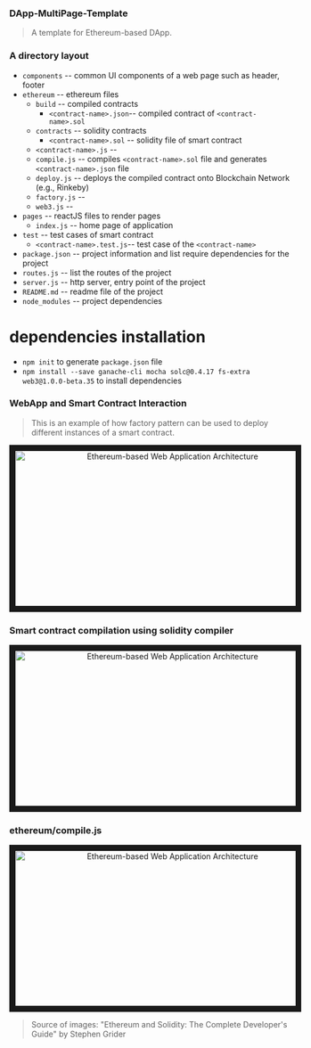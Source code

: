 ### DApp-MultiPage-Template ###
>A template for Ethereum-based  DApp.

### A  directory layout

- `components`              --  common UI components of a web page such as header, footer  
- `ethereum`                --  ethereum files  
  - `build`                 --  compiled contracts
    - `<contract-name>.json`--  compiled contract of `<contract-name>.sol`
  - `contracts`             --  solidity contracts
    - `<contract-name>.sol` --  solidity file of smart contract
  - `<contract-name>.js`    --
  - `compile.js`            --  compiles `<contract-name>.sol` file and generates `<contract-name>.json` file
  - `deploy.js`             --   deploys the compiled contract onto Blockchain Network (e.g., Rinkeby)
  - `factory.js`            --
  - `web3.js`               --
- `pages`                   --  reactJS files to render pages
  - `index.js`              --  home page of application
- `test`                    --  test cases of smart contract
  - `<contract-name>.test.js`-- test case of the `<contract-name>`
- `package.json`          --  project information and list require dependencies for the project
- `routes.js`             --  list the routes of the project
- `server.js`             --  http server, entry point of the project
- `README.md`             --  readme file of the project
- `node_modules`          --  project dependencies

# dependencies installation

- `npm init` to generate `package.json` file
- `npm install --save ganache-cli mocha solc@0.4.17 fs-extra web3@1.0.0-beta.35` to install dependencies


### WebApp and Smart Contract Interaction ###

> This is an example of how factory pattern can be used to deploy different instances of a smart contract.

<p align="center">
<a href=""target="_blank">
<img src="https://github.com/pankeshpatel/DApp-MultiPage-Template/blob/master/resource/app-high-architecture.PNG" alt="Ethereum-based Web Application Architecture" width="550" height="280" border="10" />
</a>
</p>

### Smart contract compilation using solidity compiler

<p align="center">
<a href=""target="_blank">
<img src="https://github.com/pankeshpatel/DApp-MultiPage-Template/blob/master/resource/contract-compilation.PNG" alt="Ethereum-based Web Application Architecture" width="550" height="280" border="10" />
</a>
</p>

### ethereum/compile.js

<p align="center">
<a href=""target="_blank">
<img src="https://github.com/pankeshpatel/DApp-MultiPage-Template/blob/master/resource/compile-js-steps.PNG" alt="Ethereum-based Web Application Architecture" width="550" height="280" border="10" />
</a>
</p>



> Source of images: "Ethereum and Solidity: The Complete Developer's Guide" by Stephen Grider
